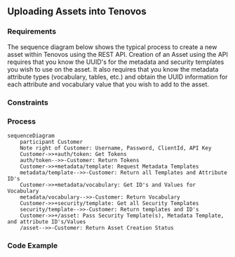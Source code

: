 ## Uploading Assets into Tenovos

### Requirements

The sequence diagram below shows the typical process to create a new asset within Tenovos using the REST API.  Creation of an Asset using the API requires that you know
the UUID's for the metadata and security templates you wish to use on the asset.  It also requires that you know the metadata attribute types (vocabulary, tables, etc.) and obtain the 
UUID information for each attribute and vocabulary value that you wish to add to the asset.

### Constraints

### Process

```mermaid
sequenceDiagram
    participant Customer
    Note right of Customer: Username, Password, ClientId, API Key
    Customer->>+auth/token: Get Tokens
    auth/token-->>-Customer: Return Tokens
    Customer->>+metadata/template: Request Metadata Templates
    metadata/template-->>-Customer: Return all Templates and Attribute ID's
    Customer->>+metadata/vocabulary: Get ID's and Values for Vocabulary
    metadata/vocabulary-->>-Customer: Return Vocabulary
    Customer->>+security/template: Get all Security Templates
    security/template-->>-Customer: Return templates and ID's
    Customer->>+/asset: Pass Security Template(s), Metadata Template, and attribute ID's/Values
    /asset-->>-Customer: Return Asset Creation Status
```

### Code Example